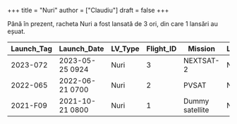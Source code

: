 +++
title = "Nuri"
author = ["Claudiu"]
draft = false
+++

Până în prezent, racheta Nuri a fost lansată de 3 ori, din care 1 lansări au eșuat.

| Launch_Tag | Launch_Date     | LV_Type | Flight_ID | Mission         | Launch_Site | Country | Outcome |
|------------|-----------------|---------|-----------|-----------------|-------------|---------|---------|
| 2023-072   | 2023-05-25 0924 | Nuri    | 3         | NEXTSAT-2       | NARO LC2    | KR      | S       |
| 2022-065   | 2022-06-21 0700 | Nuri    | 2         | PVSAT           | NARO LC2    | KR      | S       |
| 2021-F09   | 2021-10-21 0800 | Nuri    | 1         | Dummy satellite | NARO LC2    | KR      | F       |
